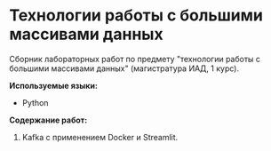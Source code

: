 # Технологии работы с большими массивами данных

Сборник лабораторных работ по предмету "технологии работы с большими массивами данных" (магистратура ИАД, 1 курс).

**Используемые языки:**
* Python

**Содержание работ:**
1) Kafka с применением Docker и Streamlit.